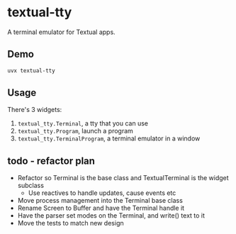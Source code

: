 # textual-tty

A terminal emulator for Textual apps.

## Demo

```bash
uvx textual-tty
```

## Usage

There's 3 widgets:

1. `textual_tty.Terminal`, a tty that you can use
2. `textual_tty.Program`, launch a program
3. `textual_tty.TerminalProgram`, a terminal emulator in a window

## todo - refactor plan

* Refactor so Terminal is the base class and TextualTerminal is the widget subclass
  * Use reactives to handle updates, cause events etc
* Move process management into the Terminal base class
* Rename Screen to Buffer and have the Terminal handle it
* Have the parser set modes on the Terminal, and write() text to it
* Move the tests to match new design
